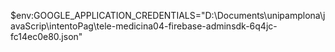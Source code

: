 $env:GOOGLE_APPLICATION_CREDENTIALS="D:\Documents\unipamplona\javaScrip\intentoPag\tele-medicina04-firebase-adminsdk-6q4jc-fc14ec0e80.json"